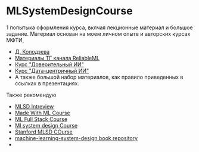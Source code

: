 # MLSystemDesignCourse
1 попытыка оформления курса, вклчая лекционные материал и большое задание. 
Материал основан на моем личном опыте и   авторских курсах МФТИ,
* [Д. Колодзева](https://kolodezev.ru/mlsystemdesign.html)
* [Материалы ТГ канала ReliableML](https://github.com/IrinaGoloshchapova/ml_system_design_doc_ru/blob/main/ML_System_Design_Doc_Template.md)
* [Курс "Доверительный ИИ"](https://stepik.org/course/125906/syllabus)
* [Курс "Дата-центричный ИИ"](https://dcai.csail.mit.edu/)
* А также большой набор материалов, как правило приведенных в ссылках в презентациях.

Также рекомендую
* [MLSD Intreview](https://github.com/alirezadir/Machine-Learning-Interviews/tree/main/src/MLSD)
* [Made With ML Course](https://madewithml.com/#course)
* [ML Full Stack Course](https://fullstackdeeplearning.com/)
* [Ml system design Course](https://ml-system-design.ru/courses)
* [Stanford MLSD COurse](https://stanford-cs329s.github.io/syllabus.html)
* [machine-learning-system-design book repository](https://github.com/ML-SystemDesign/MLSystemDesign)
* 
